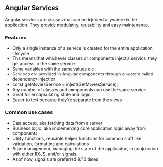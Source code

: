 ## Angular Services

Angular services are classes that can be injected anywhere in the application.
They provide modularity, reusability and easy maintenance.

### Features
- Only a single instance of a service is created for the entire application lifecycle
- This means that whichever classes or components inject a service, they get access to the same service
- Same variables with the same values etc
- Services are provided in Angular components through a system called dependency injection
- const getMoviesService = inject(GetMoviesService);
- Any number of classes and components can use the same service
- Great for encapsulating state and logic
- Easier to test because they're separate from the views

### Common use cases
- Data access, aka fetching data from a server
- Business logic, aka implementing core application logic away from components
- Utility functions, reusable helper functions for common stuff like validation, formatting and calculations
- State management, managing the state of the application, in conjunction with either RXJS, and/or signals.
- As of now, signals are preferred 9/10 times
